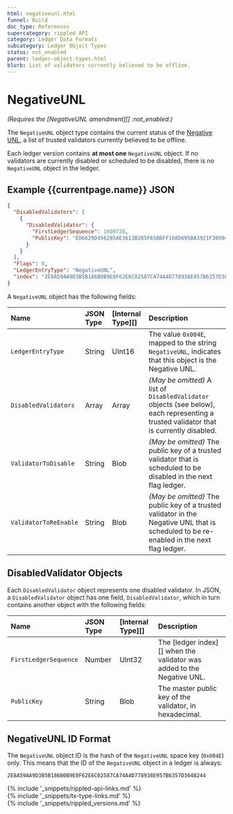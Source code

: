 ```yaml
---
html: negativeunl.html
funnel: Build
doc_type: References
supercategory: rippled API
category: Ledger Data Formats
subcategory: Ledger Object Types
status: not_enabled
parent: ledger-object-types.html
blurb: List of validators currently believed to be offline.
---
```

# NegativeUNL

_(Requires the [NegativeUNL amendment][] :not_enabled:)_

The `NegativeUNL` object type contains the current status of the [Negative UNL](negative-unl.html), a list of trusted validators currently believed to be offline.

Each ledger version contains **at most one** `NegativeUNL` object. If no validators are currently disabled or scheduled to be disabled, there is no `NegativeUNL` object in the ledger.

## Example {{currentpage.name}} JSON

```json
{
  "DisabledValidators": [
    {
      "DisabledValidator": {
        "FirstLedgerSequence": 1609728,
        "PublicKey": "ED6629D456285AE3613B285F65BBFF168D695BA3921F309949AFCD2CA7AFEC16FE"
      }
    }
  ],
  "Flags": 0,
  "LedgerEntryType": "NegativeUNL",
  "index": "2E8A59AA9D3B5B186B0B9E0F62E6C02587CA74A4D778938E957B6357D364B244"
}
```


A `NegativeUNL` object has the following fields:

| Name                  | JSON Type | [Internal Type][] | Description          |
|:----------------------|:----------|:------------------|:---------------------|
| `LedgerEntryType`     | String    | UInt16            | The value `0x004E`, mapped to the string `NegativeUNL`, indicates that this object is the Negative UNL. |
| `DisabledValidators`  | Array     | Array             | _(May be omitted)_ A list of `DisabledValidator` objects (see below), each representing a trusted validator that is currently disabled. |
| `ValidatorToDisable`  | String    | Blob              | _(May be omitted)_ The public key of a trusted validator that is scheduled to be disabled in the next flag ledger. |
| `ValidatorToReEnable` | String    | Blob              | _(May be omitted)_ The public key of a trusted validator in the Negative UNL that is scheduled to be re-enabled in the next flag ledger. |

## DisabledValidator Objects

Each `DisabledValidator` object represents one disabled validator. In JSON, a `DisabledValidator` object has one field, `DisabledValidator`, which in turn contains another object with the following fields:

| Name                  | JSON Type | [Internal Type][] | Description          |
|:----------------------|:----------|:------------------|:---------------------|
| `FirstLedgerSequence` | Number    | UInt32            | The [ledger index][] when the validator was added to the Negative UNL. |
| `PublicKey`           | String    | Blob              | The master public key of the validator, in hexadecimal. |



## NegativeUNL ID Format

The `NegativeUNL` object ID is the hash of the `NegativeUNL` space key (`0x004E`) only. This means that the ID of the `NegativeUNL` object in a ledger is always:

```
2E8A59AA9D3B5B186B0B9E0F62E6C02587CA74A4D778938E957B6357D364B244
```

<!--{# common link defs #}-->
{% include '_snippets/rippled-api-links.md' %}			
{% include '_snippets/tx-type-links.md' %}			
{% include '_snippets/rippled_versions.md' %}
